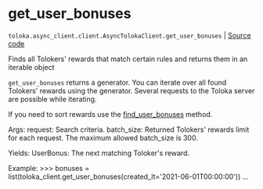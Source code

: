 # get_user_bonuses
`toloka.async_client.client.AsyncTolokaClient.get_user_bonuses` | [Source code](https://github.com/Toloka/toloka-kit/blob/v1.1.3/src/client/__init__.py#L0)

Finds all Tolokers' rewards that match certain rules and returns them in an iterable object


`get_user_bonuses` returns a generator. You can iterate over all found Tolokers' rewards using the generator. Several requests to the Toloka server are possible while iterating.

 If you need to sort rewards use the [find_user_bonuses](toloka.client.TolokaClient.find_user_bonuses.md) method.

 Args:
     request: Search criteria.
     batch_size: Returned Tolokers' rewards limit for each request. The maximum allowed batch_size is 300.

 Yields:
     UserBonus: The next matching Toloker's reward.

 Example:
     >>> bonuses = list(toloka_client.get_user_bonuses(created_lt='2021-06-01T00:00:00'))
     ...


